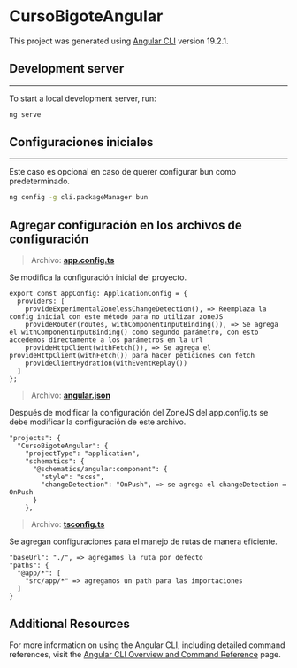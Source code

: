# CursoBigoteAngular

This project was generated using [Angular CLI](https://github.com/angular/angular-cli) version 19.2.1.

## Development server

---
To start a local development server, run:

```bash
ng serve
```

## Configuraciones iniciales

---
Este caso es opcional en caso de querer configurar bun como predeterminado.
```bash
ng config -g cli.packageManager bun
```

## Agregar configuración en los archivos de configuración

> Archivo: **[app.config.ts](CursoBigoteAngular/src/app/app.config.ts)**

Se modifica la configuración inicial del proyecto.

```
export const appConfig: ApplicationConfig = {
  providers: [
    provideExperimentalZonelessChangeDetection(), => Reemplaza la config inicial con este método para no utilizar zoneJS
    provideRouter(routes, withComponentInputBinding()), => Se agrega el withComponentInputBinding() como segundo parámetro, con esto accedemos directamente a los parámetros en la url
    provideHttpClient(withFetch()), => Se agrega el provideHttpClient(withFetch()) para hacer peticiones con fetch
    provideClientHydration(withEventReplay())
  ]
};
```
> Archivo: **[angular.json](CursoBigoteAngular/angular.json)**

Después de modificar la configuración del ZoneJS del app.config.ts se debe modificar la configuración de este archivo.

```
"projects": {
  "CursoBigoteAngular": {
    "projectType": "application",
    "schematics": {
      "@schematics/angular:component": {
        "style": "scss",
        "changeDetection": "OnPush", => se agrega el changeDetection = OnPush
      }
    },
```

> Archivo: **[tsconfig.ts](CursoBigoteAngular/tsconfig.json)**

Se agregan configuraciones para el manejo de rutas de manera eficiente.

```
"baseUrl": "./", => agregamos la ruta por defecto
"paths": {
  "@app/*": [
    "src/app/*" => agregamos un path para las importaciones
  ]
}
```


## Additional Resources

For more information on using the Angular CLI, including detailed command references, visit the [Angular CLI Overview and Command Reference](https://angular.dev/tools/cli) page.
